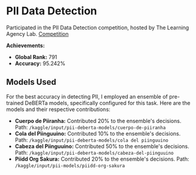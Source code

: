 # PII Data Detection

Participated in the PII Data Detection competition, hosted by The Learning Agency Lab. [Competition](https://www.kaggle.com/competitions/pii-detection-removal-from-educational-data/data)

**Achievements:**
- **Global Rank:** 791
- **Accuracy:** 95.242%

## Models Used

For the best accuracy in detecting PII, I employed an ensemble of pre-trained DeBERTa models, specifically configured for this task. Here are the models and their respective contributions:

- **Cuerpo de Piiranha:** Contributed 20% to the ensemble's decisions. 
Path: `/kaggle/input/pii-deberta-models/cuerpo-de-piiranha`
- **Cola del Piinguuino:** Contributed 10% to the ensemble's decisions. 
Path: `/kaggle/input/pii-deberta-models/cola del piinguuino`
- **Cabeza del Piinguuino:** Contributed 50% to the ensemble's decisions. 
Path: `/kaggle/input/pii-deberta-models/cabeza-del-piinguuino`
- **Piidd Org Sakura:** Contributed 20% to the ensemble's decisions. 
Path: `/kaggle/input/pii-models/piidd-org-sakura`
